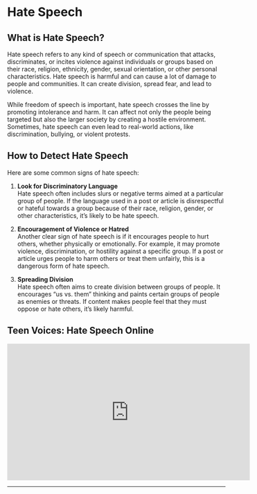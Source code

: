 # Hate Speech

## What is Hate Speech?

Hate speech refers to any kind of speech or communication that attacks, discriminates, or incites violence against individuals or groups based on their race, religion, ethnicity, gender, sexual orientation, or other personal characteristics. Hate speech is harmful and can cause a lot of damage to people and communities. It can create division, spread fear, and lead to violence.

While freedom of speech is important, hate speech crosses the line by promoting intolerance and harm. It can affect not only the people being targeted but also the larger society by creating a hostile environment. Sometimes, hate speech can even lead to real-world actions, like discrimination, bullying, or violent protests.

## How to Detect Hate Speech

Here are some common signs of hate speech:

1. **Look for Discriminatory Language**  
   Hate speech often includes slurs or negative terms aimed at a particular group of people. If the language used in a post or article is disrespectful or hateful towards a group because of their race, religion, gender, or other characteristics, it’s likely to be hate speech.

2. **Encouragement of Violence or Hatred**  
   Another clear sign of hate speech is if it encourages people to hurt others, whether physically or emotionally. For example, it may promote violence, discrimination, or hostility against a specific group. If a post or article urges people to harm others or treat them unfairly, this is a dangerous form of hate speech.

3. **Spreading Division**  
   Hate speech often aims to create division between groups of people. It encourages “us vs. them” thinking and paints certain groups of people as enemies or threats. If content makes people feel that they must oppose or hate others, it’s likely harmful.

## Teen Voices: Hate Speech Online

<iframe width="560" height="315" src="https://www.youtube.com/embed/8vUdWpwLv10?si=Z3EsasodGUGFJKqA" title="YouTube video player" frameborder="0" allow="accelerometer; autoplay; clipboard-write; encrypted-media; gyroscope; picture-in-picture; web-share" referrerpolicy="strict-origin-when-cross-origin" allowfullscreen></iframe>

---